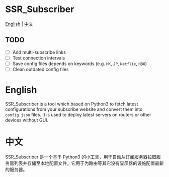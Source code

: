 # SSR_Subscriber

[English](#English) | [中文](#中文)

## TODO

+ [ ] Add multi-subscribe links 
+ [ ] Test connection intervals
+ [ ] Save config files depends on keywords (e.g. `HK`, `JP`, `Netflix`, `HBO`)
+ [ ] Clean outdated config files

# English

SSR_Subscriber is a tool which based on Python3 to fetch latest configurations from your subscribe website and convert them into `config.json` files. It is used to deploy latest servers on routers or other devices without GUI.

# 中文

SSR_Subscriber 是一个基于 Python3 的小工具，用于自动从订阅服务器拉取服务器列表并存储至本地配置文件。它用于为路由等其它没有显示器的设施配置最新的服务器。

